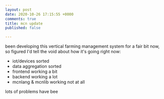 ```yaml
---
layout: post
date: 2020-10-26 17:15:55 +0000
comments: true
title: mcn update
published: false

---
```

been developing this vertical farming management system for a fair bit now, so figured I'd tell the void about how it's going right now:

* iot/devices sorted
* data aggregation sorted
* frontend working a bit
* backend working a lot
* mcnlang & mcnlib working not at all

lots of problems have bee